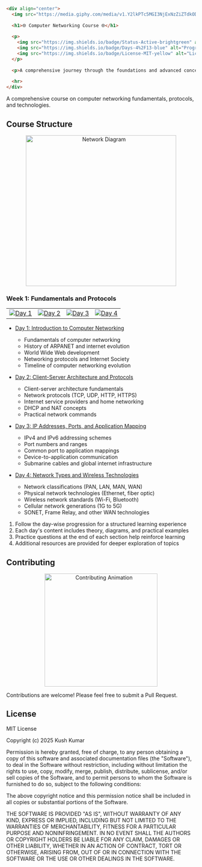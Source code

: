 ```html
<div align="center">
  <img src="https://media.giphy.com/media/v1.Y2lkPTc5MGI3NjExNzZiZTdkODEzZDg3MWIxNmJkYzJmZTliNDZlYjdiYzQ5YTAxZTEyMCZlcD12MV9pbnRlcm5hbF9naWZzX2dpZklkJmN0PWc/3oKIPEqDGUULpEU0aQ/giphy.gif" width="600" height="300" alt="Computer Networking Animation">
  
  <h1>🌐 Computer Networking Course 🌐</h1>
  
  <p>
    <img src="https://img.shields.io/badge/Status-Active-brightgreen" alt="Status">
    <img src="https://img.shields.io/badge/Days-4%2F13-blue" alt="Progress">
    <img src="https://img.shields.io/badge/License-MIT-yellow" alt="License">
  </p>
  
  <p>A comprehensive journey through the foundations and advanced concepts of computer networking</p>
  
  <hr>
</div>
```

A comprehensive course on computer networking fundamentals, protocols, and technologies.

## Course Structure

<div align="center">
  <img src="https://upload.wikimedia.org/wikipedia/commons/thumb/c/c9/Client-server-model.svg/800px-Client-server-model.svg.png" width="400" alt="Network Diagram">
</div>

### Week 1: Fundamentals and Protocols

<div align="center">
  <table>
    <tr>
      <td align="center"><a href="./day_001/README.md"><img src="https://img.shields.io/badge/Day%201-Introduction-blue" alt="Day 1"></a></td>
      <td align="center"><a href="./day_002/README.md"><img src="https://img.shields.io/badge/Day%202-Protocols-orange" alt="Day 2"></a></td>
      <td align="center"><a href="./day_003/README.md"><img src="https://img.shields.io/badge/Day%203-IP%20%26%20Ports-green" alt="Day 3"></a></td>
      <td align="center"><a href="./day_004/README.md"><img src="https://img.shields.io/badge/Day%204-Network%20Types-red" alt="Day 4"></a></td>
    </tr>
  </table>
</div>

- [Day 1: Introduction to Computer Networking](./day_001/README.md)
  - Fundamentals of computer networking
  - History of ARPANET and internet evolution
  - World Wide Web development
  - Networking protocols and Internet Society
  - Timeline of computer networking evolution

- [Day 2: Client-Server Architecture and Protocols](./day_002/README.md)
  - Client-server architecture fundamentals
  - Network protocols (TCP, UDP, HTTP, HTTPS)
  - Internet service providers and home networking
  - DHCP and NAT concepts
  - Practical network commands

- [Day 3: IP Addresses, Ports, and Application Mapping](./day_003/README.md)
  - IPv4 and IPv6 addressing schemes
  - Port numbers and ranges
  - Common port to application mappings
  - Device-to-application communication
  - Submarine cables and global internet infrastructure

- [Day 4: Network Types and Wireless Technologies](./day_004/README.md)
  - Network classifications (PAN, LAN, MAN, WAN)
  - Physical network technologies (Ethernet, fiber optic)
  - Wireless network standards (Wi-Fi, Bluetooth)
  - Cellular network generations (1G to 5G)
  - SONET, Frame Relay, and other WAN technologies



1. Follow the day-wise progression for a structured learning experience
2. Each day's content includes theory, diagrams, and practical examples
3. Practice questions at the end of each section help reinforce learning
4. Additional resources are provided for deeper exploration of topics

## Contributing

<div align="center">
  <img src="https://media.giphy.com/media/v1.Y2lkPTc5MGI3NjExYzg5ZTY1OGZlMGYzYjNkNzZhN2ZhNzRiMTRlNzIxZDQwZDI3NjQyNSZlcD12MV9pbnRlcm5hbF9naWZzX2dpZklkJmN0PWc/l46Cy1rHbQ92uuLXa/giphy.gif" width="300" alt="Contributing Animation">
</div>

Contributions are welcome! Please feel free to submit a Pull Request.

## License

MIT License

Copyright (c) 2025 Kush Kumar 

Permission is hereby granted, free of charge, to any person obtaining a copy
of this software and associated documentation files (the "Software"), to deal
in the Software without restriction, including without limitation the rights
to use, copy, modify, merge, publish, distribute, sublicense, and/or sell
copies of the Software, and to permit persons to whom the Software is
furnished to do so, subject to the following conditions:

The above copyright notice and this permission notice shall be included in all
copies or substantial portions of the Software.

THE SOFTWARE IS PROVIDED "AS IS", WITHOUT WARRANTY OF ANY KIND, EXPRESS OR
IMPLIED, INCLUDING BUT NOT LIMITED TO THE WARRANTIES OF MERCHANTABILITY,
FITNESS FOR A PARTICULAR PURPOSE AND NONINFRINGEMENT. IN NO EVENT SHALL THE
AUTHORS OR COPYRIGHT HOLDERS BE LIABLE FOR ANY CLAIM, DAMAGES OR OTHER
LIABILITY, WHETHER IN AN ACTION OF CONTRACT, TORT OR OTHERWISE, ARISING FROM,
OUT OF OR IN CONNECTION WITH THE SOFTWARE OR THE USE OR OTHER DEALINGS IN THE
SOFTWARE.
